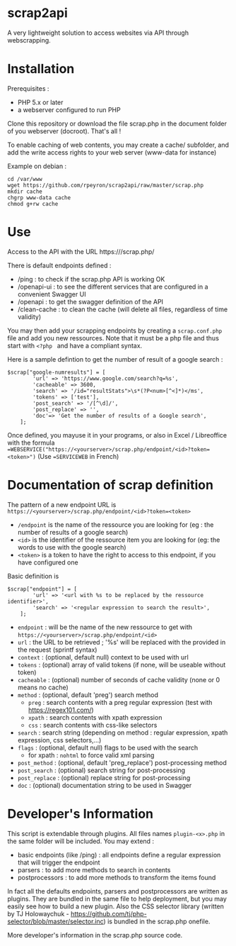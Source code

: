 # scrap2api
A very lightweight solution to access websites via API through webscrapping.

# Installation

Prerequisites : 
- PHP 5.x or later
- a webserver configured to run PHP

Clone this repository or download the file scrap.php in the document folder of you webserver (docroot). That's all !

To enable caching of web contents, you may create a cache/ subfolder, and add the write access rights to your web server (www-data for instance)

Example on debian :
``` 
cd /var/www
wget https://github.com/rpeyron/scrap2api/raw/master/scrap.php
mkdir cache
chgrp www-data cache
chmod g+rw cache
```

# Use

Access to the API with the URL  https://<your server address>/scrap.php/<endpoint>
  
There is default endpoints defined :
- /ping : to check if the scrap.php API is working OK
- /openapi-ui : to see the different services that are configured in a convenient Swagger UI
- /openapi : to get the swagger definition of the API
- /clean-cache : to clean the cache (will delete all files, regardless of time validity)

You may then add your scrapping endpoints by creating a `scrap.conf.php` file and add you new ressources. Note that it must be a php file and thus start with `<?php ` and have a compliant syntax.

Here is a sample defintion to get the number of result of a google search :
```
$scrap["google-numresults"] = [
        'url' => 'https://www.google.com/search?q=%s',
        'cacheable' => 3600,
        'search' => '/id="resultStats">\s*(?P<num>[^<]*)</ms',
        'tokens' => ['test'],
        'post_search' => '/[^\d]/',
        'post_replace' => '',        
        'doc'=> 'Get the number of results of a Google search',
    ];
```

Once defined, you mayuse it in your programs, or also in Excel / Libreoffice with the formula
`=WEBSERVICE("https://<yourserver>/scrap.php/endpoint/<id>?token=<token>")` (Use `=SERVICEWEB` in French)

# Documentation of scrap definition

The pattern of a new endpoint URL is `https://<yourserver>/scrap.php/endpoint/<id>?token=<token>`
* `/endpoint` is the name of the ressource you are looking for  (eg : the number of results of a google search)
* `<id>` is the identifier of the ressource item you are looking for  (eg: the words to use with the google search)
* `<token>` is a token to have the right to access to this endpoint, if you have configured one

Basic definition is 
```
$scrap["endpoint"] = [
        'url' => '<url with %s to be replaced by the ressource identifier>',
        'search' => '<regular expression to search the result>',
    ];
```
* `endpoint` : will be the name of the new ressource to get with `https://<yourserver>/scrap.php/endpoint/<id>`
* `url` : the URL to be retrieved ; '%s' will be replaced with the <id> provided in the request (sprintf syntax)
* `context` : (optional, default null) context to be used with url
* `tokens` : (optional) array of valid tokens (if none, will be useable without token)
* `cacheable` : (optional) number of seconds of cache validity (none or 0 means no cache)
* `method` : (optional, default 'preg') search method  
   * `preg` : search contents with a preg regular expression (test with https://regex101.com/)
   * `xpath` : search contents with xpath expression
   * `css` : search contents with css-like selectors
* `search` : search string (depending on method : regular expression, xpath expression, css selectors,...)
* `flags` : (optional, default null) flags to be used with the search
   * for xpath : `nohtml` to force valid xml parsing
* `post_method` : (optional, default 'preg_replace') post-processing method
* `post_search` : (optional) search string for post-processing
* `post_replace` : (optional) replace string for post-processing
* `doc` : (optional) documentation string to be used in Swagger



# Developer's Information

This script is extendable through plugins. All files names `plugin-<x>.php` in the same folder will be included. You may extend :
* basic endpoints (like /ping) : all endpoints define a regular expression that will trigger the endpoint
* parsers : to add more methods to search in contents
* postprocessors : to add more methods to transform the items found

In fact all the defaults endpoints, parsers and postprocessors are written as plugins. They are bundled in the same file to help deployment, but you may easily see how to build a new plugin. Also the CSS selector library (written by TJ Holowaychuk - https://github.com/tj/php-selector/blob/master/selector.inc) is bundled in the scrap.php onefile.

More developer's information in the scrap.php source code.
